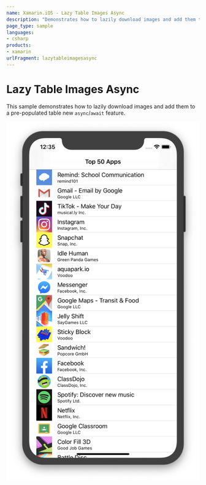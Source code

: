 ```yaml
---
name: Xamarin.iOS - Lazy Table Images Async
description: "Demonstrates how to lazily download images and add them to a prepopulated table new async/await feature..."
page_type: sample
languages:
- csharp
products:
- xamarin
urlFragment: lazytableimagesasync
---
```

# Lazy Table Images Async

This sample demonstrates how to lazily download images and add them to a pre-populated table new `async`/`await` feature.

![iOS app with images in a table](Screenshots/LazyTableImages.png)
